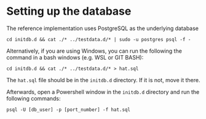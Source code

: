 Setting up the database
=======================

The reference implementation uses PostgreSQL as the underlying database
```
cd initdb.d && cat ./* ../testdata.d/* | sudo -u postgres psql -f -
```

Alternatively, if you are using Windows, you can run the following the command in a bash windows (e.g. WSL or GIT BASH):

```
cd initdb.d && cat ./* ../testdata.d/* > hat.sql
```

The `hat.sql` file should be in the `initdb.d` directory. If it is not, move it there.

Afterwards, open a Powershell window in the `initdb.d` directory and run the following commands: 

```
psql -U [db_user] -p [port_number] -f hat.sql
``` 

